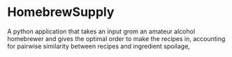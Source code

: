 # HomebrewSupply
A python application that takes an input grom an amateur alcohol homebrewer and gives the optimal order to make the recipes in, accounting for pairwise similarity between recipes and ingredient spoilage,
